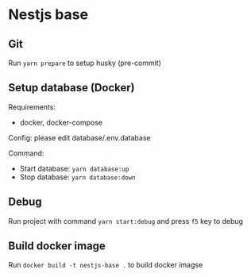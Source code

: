 # Nestjs base

## Git
Run `yarn prepare` to setup husky (pre-commit)

## Setup database (Docker)
Requirements:
- docker, docker-compose

Config: please edit database/.env.database

Command:
- Start database: `yarn database:up`
- Stop database: `yarn database:down`

## Debug
Run project with command `yarn start:debug` and press `f5` key to debug

## Build docker image
Run `docker build -t nestjs-base .` to build docker imagse
